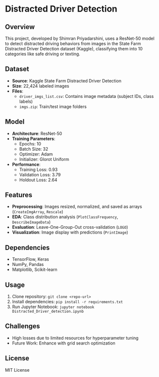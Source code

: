 # Distracted Driver Detection

## Overview
This project, developed by Shimran Priyadarshini, uses a ResNet-50 model to detect distracted driving behaviors from images in the State Farm Distracted Driver Detection dataset (Kaggle), classifying them into 10 categories like safe driving or texting.

## Dataset
- **Source**: Kaggle State Farm Distracted Driver Detection
- **Size**: 22,424 labeled images
- **Files**:
  - `driver_imgs_list.csv`: Contains image metadata (subject IDs, class labels)
  - `imgs.zip`: Train/test image folders

## Model
- **Architecture**: ResNet-50
- **Training Parameters**:
  - Epochs: 10
  - Batch Size: 32
  - Optimizer: Adam
  - Initializer: Glorot Uniform
- **Performance**:
  - Training Loss: 0.93
  - Validation Loss: 3.79
  - Holdout Loss: 2.64

## Features
- **Preprocessing**: Images resized, normalized, and saved as arrays (`CreateImgArray`, `Rescale`)
- **EDA**: Class distribution analysis (`PlotClassFrequency`, `DescribeImageData`)
- **Evaluation**: Leave-One-Group-Out cross-validation (`LOGO`)
- **Visualization**: Image display with predictions (`PrintImage`)

## Dependencies
- TensorFlow, Keras
- NumPy, Pandas
- Matplotlib, Scikit-learn

## Usage
1. Clone repository: `git clone <repo-url>`
2. Install dependencies: `pip install -r requirements.txt`
3. Run Jupyter Notebook: `jupyter notebook Distracted_Driver_detection.ipynb`

## Challenges
- High losses due to limited resources for hyperparameter tuning
- Future Work: Enhance with grid search optimization

## License
MIT License
